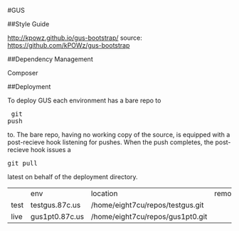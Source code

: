 #GUS


##Style Guide

http://kpowz.github.io/gus-bootstrap/
source: https://github.com/kPOWz/gus-bootstrap


##Dependency Management

Composer


##Deployment

To deploy GUS each environment has a bare repo to <pre> git push</pre> to. The bare repo, having no working copy of the source, is equipped with a post-recieve hook listening for pushes.  When the push completes, the post-recieve hook issues a <pre>git pull</pre> latest on behalf of the deployment directory.

<table>
	<th>
		<td>env</td>
		<td>location</td>
		<td>remote</td> 
	</th>
	<tr>
		<td>test</td>
		<td>testgus.87c.us</td>
		<td>/home/eight7cu/repos/testgus.git</td> 
	</tr>
	<tr>
		<td>live</td>
		<td>gus1pt0.87c.us</td>
		<td>/home/eight7cu/repos/gus1pt0.git</td> 
	</tr>
</table>